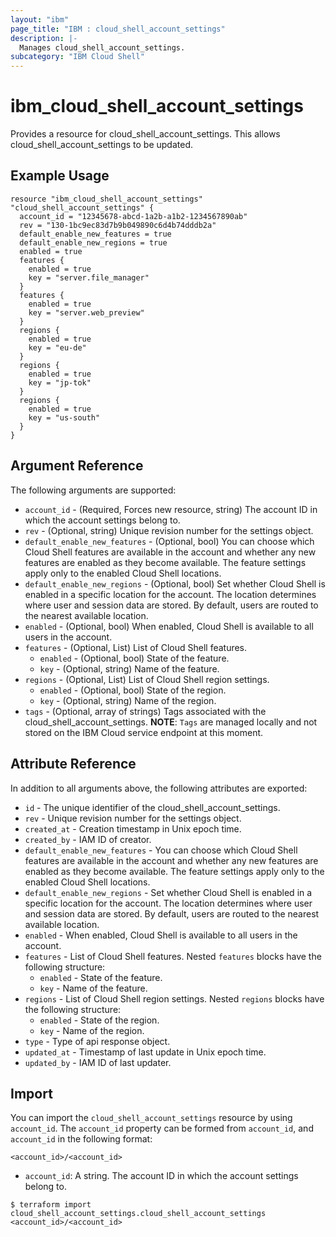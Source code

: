 ```yaml
---
layout: "ibm"
page_title: "IBM : cloud_shell_account_settings"
description: |-
  Manages cloud_shell_account_settings.
subcategory: "IBM Cloud Shell"
---
```


# ibm\_cloud_shell_account_settings

Provides a resource for cloud_shell_account_settings. This allows cloud_shell_account_settings to be updated.

## Example Usage

```hcl
resource "ibm_cloud_shell_account_settings" "cloud_shell_account_settings" {
  account_id = "12345678-abcd-1a2b-a1b2-1234567890ab"
  rev = "130-1bc9ec83d7b9b049890c6d4b74dddb2a"
  default_enable_new_features = true
  default_enable_new_regions = true
  enabled = true
  features {
  	enabled = true
  	key = "server.file_manager"
  }
  features {
  	enabled = true
  	key = "server.web_preview"
  }
  regions {
  	enabled = true
  	key = "eu-de"
  }
  regions {
  	enabled = true
  	key = "jp-tok"
  }
  regions {
  	enabled = true
  	key = "us-south"
  }
}
```

## Argument Reference

The following arguments are supported:

* `account_id` - (Required, Forces new resource, string) The account ID in which the account settings belong to.
* `rev` - (Optional, string) Unique revision number for the settings object.
* `default_enable_new_features` - (Optional, bool) You can choose which Cloud Shell features are available in the account and whether any new features are enabled as they become available. The feature settings apply only to the enabled Cloud Shell locations.
* `default_enable_new_regions` - (Optional, bool) Set whether Cloud Shell is enabled in a specific location for the account. The location determines where user and session data are stored. By default, users are routed to the nearest available location.
* `enabled` - (Optional, bool) When enabled, Cloud Shell is available to all users in the account.
* `features` - (Optional, List) List of Cloud Shell features.
  * `enabled` - (Optional, bool) State of the feature.
  * `key` - (Optional, string) Name of the feature.
* `regions` - (Optional, List) List of Cloud Shell region settings.
  * `enabled` - (Optional, bool) State of the region.
  * `key` - (Optional, string) Name of the region.
* `tags` - (Optional, array of strings) Tags associated with the cloud_shell_account_settings.
  **NOTE**: `Tags` are managed locally and not stored on the IBM Cloud service endpoint at this moment.

## Attribute Reference

In addition to all arguments above, the following attributes are exported:

* `id` - The unique identifier of the cloud_shell_account_settings.
* `rev` - Unique revision number for the settings object.
* `created_at` - Creation timestamp in Unix epoch time.
* `created_by` - IAM ID of creator.
* `default_enable_new_features` - You can choose which Cloud Shell features are available in the account and whether any new features are enabled as they become available. The feature settings apply only to the enabled Cloud Shell locations.
* `default_enable_new_regions` - Set whether Cloud Shell is enabled in a specific location for the account. The location determines where user and session data are stored. By default, users are routed to the nearest available location.
* `enabled` - When enabled, Cloud Shell is available to all users in the account.
* `features` - List of Cloud Shell features. Nested `features` blocks have the following structure:
	* `enabled` - State of the feature.
	* `key` - Name of the feature.
* `regions` - List of Cloud Shell region settings. Nested `regions` blocks have the following structure:
	* `enabled` - State of the region.
	* `key` - Name of the region.
* `type` - Type of api response object.
* `updated_at` - Timestamp of last update in Unix epoch time.
* `updated_by` - IAM ID of last updater.

## Import

You can import the `cloud_shell_account_settings` resource by using `account_id`.
The `account_id` property can be formed from `account_id`, and `account_id` in the following format:

```
<account_id>/<account_id>
```
* `account_id`: A string. The account ID in which the account settings belong to.

```
$ terraform import cloud_shell_account_settings.cloud_shell_account_settings <account_id>/<account_id>
```
